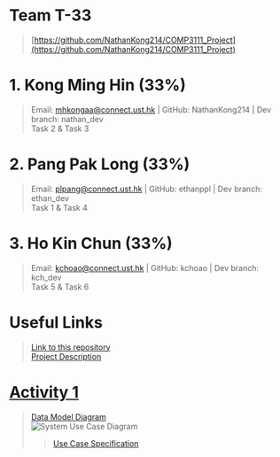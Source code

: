 # Team T-33

> [https://github.com/NathanKong214/COMP3111_Project](https://github.com/NathanKong214/COMP3111_Project)

# 1. Kong Ming Hin (33%)
> Email: mhkongaa@connect.ust.hk | GitHub: NathanKong214 | Dev branch: nathan_dev  
> Task 2 & Task 3

# 2. Pang Pak Long (33%)
> Email: plpang@connect.ust.hk | GitHub: ethanppl | Dev branch: ethan_dev  
> Task 1 & Task 4

# 3. Ho Kin Chun (33%)
> Email: kchoao@connect.ust.hk | GitHub: kchoao | Dev branch:  kch_dev  
> Task 5 & Task 6


# Useful Links

> [Link to this repository](https://github.com/NathanKong214/COMP3111_Project/)  
> [Project Description](https://course.cse.ust.hk/comp3111/Project/comp3111_project_s2020.pdf)  

# [Activity 1](https://github.com/NathanKong214/COMP3111_Project/tree/master/Activity1)

> [Data Model Diagram](https://github.com/NathanKong214/COMP3111_Project/tree/master/Activity1/)  
> ![System Use Case Diagram](https://github.com/NathanKong214/COMP3111_Project/tree/master/Activity1/System%20Use%20Case.png)  
>> [Use Case Specification](https://github.com/NathanKong214/COMP3111_Project/tree/master/Activity1/)  
